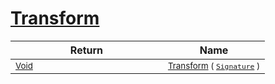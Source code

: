 # [Transform](./ResampleSamplesCountBased-100663803.md)



| Return | Name | 
| --- | --- | 
| <sub>[Void](https://docs.microsoft.com/en-us/dotnet/api/System.Void)</sub><img width=200/>| <sub>[Transform](./ResampleSamplesCountBased-100663803.md) ( [`Signature`](./../../../../Signature.md) )</sub>| <br>


